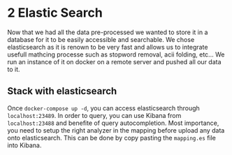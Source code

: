 # 2 Elastic Search

Now that we had all the data pre-processed we wanted to store it in a database for it to be easily accessible and searchable.
We chose elasticsearch as it is renown to be very fast and allows us to integrate usefull mathcing processe such as stopword removal, acii folding, etc...
We run an instance of it on docker on a remote server and pushed all our data to it.

## Stack with elasticsearch

Once `docker-compose up -d`, you can access elasticsearch through `localhost:23489`. In order to query, you can use Kibana from `localhost:23488` and benefite of query autocompletion. Most importance, you need to setup the right analyzer in the mapping before upload any data onto elasticsearch. This can be done by copy pasting the `mapping.es` file into Kibana.

